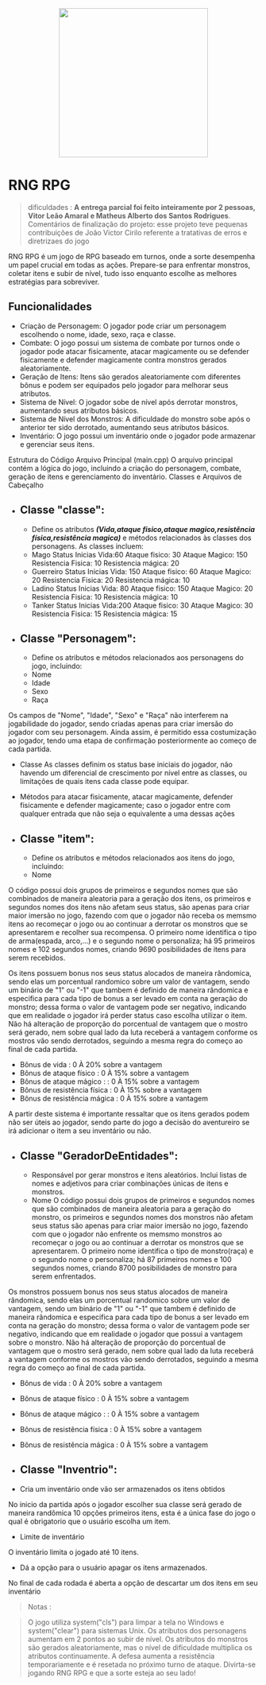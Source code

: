 
<div align="center">
<img src="https://github.com/VitorLionAmaral/Text_RPG_C-_UFMG/assets/163683980/319bb27e-2823-48c3-b37c-55ea02f5d981" width="300px" />
</div>

# RNG RPG

> dificuldades : **A entrega parcial foi feito inteiramente por 2 pessoas, Vitor Leão Amaral e Matheus Alberto dos Santos Rodrigues**.
> Comentários de finalização do projeto: esse projeto teve pequenas contribuições de João Victor Cirilo referente a tratativas de erros e diretrizaes do jogo

RNG RPG é um jogo de RPG baseado em turnos, onde a sorte desempenha um papel crucial em todas as ações. Prepare-se para enfrentar monstros, coletar itens e subir de nível, tudo isso enquanto escolhe as melhores estratégias para sobreviver.


## Funcionalidades
 * Criação de Personagem: O jogador pode criar um personagem escolhendo o nome, idade, sexo, raça e classe.
 * Combate: O jogo possui um sistema de combate por turnos onde o jogador pode atacar fisicamente, atacar magicamente ou se defender fisicamente e defender magicamente contra monstros gerados aleatoriamente.
 * Geração de Itens: Itens são gerados aleatoriamente com diferentes bônus e podem ser equipados pelo jogador para melhorar seus atributos.
 * Sistema de Nível: O jogador sobe de nível após derrotar monstros, aumentando seus atributos básicos.
 * Sistema de Nível dos Monstros: A dificuldade do monstro sobe após o anterior ter sido derrotado, aumentando seus atributos básicos.
 * Inventário: O jogo possui um inventário onde o jogador pode armazenar e gerenciar seus itens.


Estrutura do Código
Arquivo Principal (main.cpp)
O arquivo principal contém a lógica do jogo, incluindo a criação do personagem, combate, geração de itens e gerenciamento do inventário.
Classes e Arquivos de Cabeçalho

* ## Classe "classe":
   * Define os atributos ***(Vida,ataque fisico,ataque magico,resistência física,resistência magica)*** e métodos relacionados às classes dos personagens. As classes incluem:
   * Mago
Status Inicias
Vida:60
Ataque fisico: 30
Ataque Magico: 150
Resistencia Fisica: 10
Resistencia mágica: 20
   * Guerreiro
Status Inicias
Vida: 150
Ataque fisico: 60
Ataque Magico: 20
Resistencia Fisica: 20
Resistencia mágica: 10
   * Ladino
Status Inicias
Vida: 80
Ataque fisico: 150
Ataque Magico: 20
Resistencia Fisica: 10
Resistencia mágica: 10
   * Tanker
Status Inicias
Vida:200
Ataque fisico: 30
Ataque Magico: 30
Resistencia Fisica: 15
Resistencia mágica: 15

* ## Classe "Personagem":
  * Define os atributos e métodos relacionados aos personagens do jogo, incluindo:
  * Nome 
  * Idade
  * Sexo
  * Raça

Os campos de "Nome", "Idade", "Sexo" e "Raça" não interferem na jogabilidade do jogador, sendo criadas apenas para criar imersão do jogador com seu personagem. Ainda assim, é permitido essa costumização ao jogador, tendo uma etapa de confirmação posteriormente ao começo de cada partida.    
  * Classe
As classes definim os status base iniciais do jogador, não havendo um diferencial de crescimento por nível entre as classes, ou limitações de quais itens cada classe pode equipar.
  * Métodos para atacar fisicamente, atacar magicamente, defender fisicamente e defender magicamente; caso o jogador entre com qualquer entrada que não seja o equivalente a uma dessas ações

* ## Classe "item":
  * Define os atributos e métodos relacionados aos itens do jogo, incluindo:
  * Nome
  
O código possui dois grupos de primeiros e segundos nomes que são combinados de maneira aleatoria para a geração dos itens, os primeiros e segundos nomes dos itens não afetam seus status, são apenas para criar maior imersão no jogo, fazendo com que o jogador não receba os memsmo itens ao recomeçar o jogo ou ao continuar a derrotar os monstros que se apresentarem e recolher sua recompensa. O primeiro nome identifica o tipo de arma(espada, arco,...) e o segundo nome o personaliza; há 95 primeiros nomes e 102 segundos nomes, criando 9690 posibilidades de itens para serem recebidos.

Os itens possuem bonus nos seus status alocados de maneira rândomica, sendo elas um porcentual randomico sobre um valor de vantagem, sendo um binário de "1" ou "-1" que tambem é definido de maneira rândomica e especifica para cada tipo de bonus a ser levado em conta na geração do monstro; dessa forma o valor de vantagem pode ser negativo, indicando que em realidade o jogador irá perder status caso escolha utilizar o item.
Não há alteração de proporção do porcentual de vantagem que o mostro será gerado, nem sobre qual lado da luta receberá a vantagem conforme os mostros vão sendo derrotados, seguindo a mesma regra do começo ao final de cada partida. 

  * Bônus de vida : 0 À 20% sobre a vantagem
  * Bônus de ataque físico : 0 À 15% sobre a vantagem 
  * Bônus de ataque mágico : : 0 À 15% sobre a vantagem
  * Bônus de resistência física : 0 À 15% sobre a vantagem
  * Bônus de resistência mágica : 0 À 15% sobre a vantagem

A partir deste sistema é importante ressaltar que os itens gerados podem não ser úteis ao jogador, sendo parte do jogo a decisão do aventureiro se irá adicionar o item a seu inventário ou não.


* ## Classe "GeradorDeEntidades":
  * Responsável por gerar monstros e itens aleatórios. Inclui listas de nomes e adjetivos para criar combinações únicas de itens e monstros.
  * Nome
O código possui dois grupos de primeiros e segundos nomes que são combinados de maneira aleatoria para a geração do monstro, os primeiros e segundos nomes dos monstros não afetam seus status são apenas para criar maior imersão no jogo, fazendo com que o jogador não enfrente os memsmo monstros ao recomeçar o jogo ou ao continuar a derrotar os monstros que se apresentarem. O primeiro nome identifica o tipo de monstro(raça) e o segundo nome o personaliza; há 87 primeiros nomes e 100 segundos nomes, criando 8700 posibilidades de monstro para serem enfrentados.

Os monstros possuem bonus nos seus status alocados de maneira rândomica, sendo elas um porcentual randomico sobre um valor de vantagem, sendo um binário de "1" ou "-1" que tambem é definido de maneira rândomica e especifica para cada tipo de bonus a ser levado em conta na geração do monstro; dessa forma o valor de vantagem pode ser negativo, indicando que em realidade o jogador que possui a vantagem sobre o monstro.
Não há alteração de proporção do porcentual de vantagem que o mostro será gerado, nem sobre qual lado da luta receberá a vantagem conforme os mostros vão sendo derrotados, seguindo a mesma regra do começo ao final de cada partida.  

  * Bônus de vida : 0 À 20% sobre a vantagem
  * Bônus de ataque físico : 0 À 15% sobre a vantagem 
  * Bônus de ataque mágico : : 0 À 15% sobre a vantagem
  * Bônus de resistência física : 0 À 15% sobre a vantagem
  * Bônus de resistência mágica : 0 À 15% sobre a vantagem
  
* ## Classe "Inventrio":


 * Cria um inventário onde vão ser armazenados os itens obtidos

No inicio da partida após o jogador escolher sua classe será gerado de maneira randômica 10 opções primeiros itens, esta é a única fase do jogo o qual é obrigatorio que o usuário escolha um item.

* Limite de inventário

O inventário limita o jogado até 10 itens.

 * Dá a opção para o usuário apagar os itens armazenados.

No final de cada rodada é aberta a opção de descartar um dos itens em seu inventário


> Notas : 

> O jogo utiliza system("cls") para limpar a tela no Windows e system("clear") para sistemas Unix.
> Os atributos dos personagens aumentam em 2 pontos ao subir de nível.
> Os atributos do monstros são gerados aleatoriamente, mas o nível de dificuldade multiplica os atributos continuamente.
> A defesa aumenta a resistência temporariamente e é resetada no próximo turno de ataque.
> Divirta-se jogando RNG RPG e que a sorte esteja ao seu lado!






